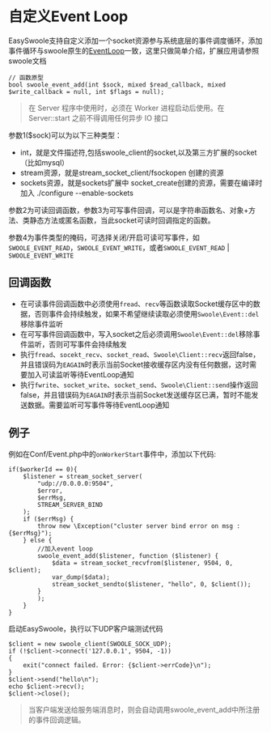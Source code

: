 # 自定义Event Loop

EasySwoole支持自定义添加一个socket资源参与系统底层的事件调度循环，添加事件循环与swoole原生的[EventLoop](https://wiki.swoole.com/wiki/page/242.html)一致，这里只做简单介绍，扩展应用请参照swoole文档

```
// 函数原型
bool swoole_event_add(int $sock, mixed $read_callback, mixed $write_callback = null, int $flags = null);
```

> 在 Server 程序中使用时，必须在 Worker 进程启动后使用。在 Server::start 之前不得调用任何异步 IO 接口

参数1($sock)可以为以下三种类型：

- int，就是文件描述符,包括swoole_client的socket,以及第三方扩展的socket（比如mysql）
- stream资源，就是stream_socket_client/fsockopen 创建的资源
- sockets资源，就是sockets扩展中 socket_create创建的资源，需要在编译时加入 ./configure --enable-sockets

参数2为可读回调函数，参数3为可写事件回调，可以是字符串函数名、对象+方法、类静态方法或匿名函数，当此socket可读时回调指定的函数。

参数4为事件类型的掩码，可选择关闭/开启可读可写事件，如`SWOOLE_EVENT_READ`，`SWOOLE_EVENT_WRITE`，或者`SWOOLE_EVENT_READ` | `SWOOLE_EVENT_WRITE`

回调函数
------
- 在可读事件回调函数中必须使用`fread`、`recv`等函数读取Socket缓存区中的数据，否则事件会持续触发，如果不希望继续读取必须使用`Swoole\Event::del`移除事件监听
- 在可写事件回调函数中，写入socket之后必须调用`Swoole\Event::del`移除事件监听，否则可写事件会持续触发
- 执行`fread`、`socekt_recv`、`socket_read`、`Swoole\Client::recv`返回false，并且错误码为`EAGAIN`时表示当前Socket接收缓存区内没有任何数据，这时需要加入可读监听等待EventLoop通知
- 执行`fwrite`、`socket_write`、`socket_send`、`Swoole\Client::send`操作返回false，并且错误码为`EAGAIN`时表示当前Socket发送缓存区已满，暂时不能发送数据。需要监听可写事件等待EventLoop通知

例子
------

例如在Conf/Event.php中的`onWorkerStart`事件中，添加以下代码:

```
if($workerId == 0){
    $listener = stream_socket_server(
        "udp://0.0.0.0:9504",
        $error,
        $errMsg,
        STREAM_SERVER_BIND
    );
    if ($errMsg) {
        throw new \Exception("cluster server bind error on msg :{$errMsg}");
    } else {
        //加入event loop
        swoole_event_add($listener, function ($listener) {
            $data = stream_socket_recvfrom($listener, 9504, 0, $client);
            var_dump($data);
            stream_socket_sendto($listener, "hello", 0, $client());
        }
        );
    }
}
```

启动EasySwoole，执行以下UDP客户端测试代码
```
$client = new swoole_client(SWOOLE_SOCK_UDP);
if (!$client->connect('127.0.0.1', 9504, -1))
{
    exit("connect failed. Error: {$client->errCode}\n");
}
$client->send("hello\n");
echo $client->recv();
$client->close();
```

> 当客户端发送给服务端消息时，则会自动调用swoole_event_add中所注册的事件回调逻辑。


<script>
    var _hmt = _hmt || [];
    (function() {
        var hm = document.createElement("script");
        hm.src = "https://hm.baidu.com/hm.js?4c8d895ff3b25bddb6fa4185c8651cc3";
        var s = document.getElementsByTagName("script")[0];
        s.parentNode.insertBefore(hm, s);
    })();
</script>    
<script>
(function(){
    var bp = document.createElement('script');
    var curProtocol = window.location.protocol.split(':')[0];
    if (curProtocol === 'https') {
        bp.src = 'https://zz.bdstatic.com/linksubmit/push.js';        
    }
    else {
        bp.src = 'http://push.zhanzhang.baidu.com/push.js';
    }
    var s = document.getElementsByTagName("script")[0];
    s.parentNode.insertBefore(bp, s);
})();
</script>

    